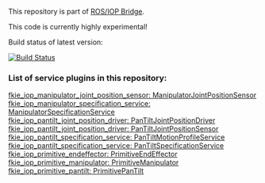 This repository is part of [ROS/IOP Bridge](https://github.com/fkie/iop_core/blob/master/README.md).

This code is currently highly experimental!

Build status of latest version:

[![Build Status](https://travis-ci.org/fkie/iop_jaus_manipulator.svg?branch=master)](https://travis-ci.org/fkie/iop_jaus_manipulator)

### List of service plugins in this repository:

[fkie_iop_manipulator_joint_position_sensor: ManipulatorJointPositionSensor](fkie_iop_manipulator_joint_position_sensor/README.md)  
[fkie_iop_manipulator_specification_service: ManipulatorSpecificationService](fkie_iop_manipulator_specification_service/README.md)  
[fkie_iop_pantilt_joint_position_driver: PanTiltJointPositionDriver](fkie_iop_pantilt_joint_position_driver/README.md#fkie_iop_pantilt_joint_position_driver-pantiltjointpositiondriver)  
[fkie_iop_pantilt_joint_position_driver: PanTiltJointPositionSensor](fkie_iop_pantilt_joint_position_driver/README.md#fkie_iop_pantilt_joint_position_driver-pantiltjointpositionSensor)  
[fkie_iop_pantilt_specification_service: PanTiltMotionProfileService](fkie_iop_pantilt_specification_service/README.md#fkie_iop_pantilt_specification_service-pantiltmotionprofileservice)  
[fkie_iop_pantilt_specification_service: PanTiltSpecificationService](fkie_iop_pantilt_specification_service/README.md#fkie_iop_pantilt_specification_service-pantiltspecificationservice)  
[fkie_iop_primitive_endeffector: PrimitiveEndEffector](fkie_iop_primitive_endeffector/README.md)  
[fkie_iop_primitive_manipulator: PrimitiveManipulator](fkie_iop_primitive_manipulator/README.md)  
[fkie_iop_primitive_pantilt: PrimitivePanTilt](fkie_iop_primitive_pantilt/README.md)  














